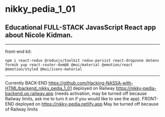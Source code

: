 # nikky_pedia_1_01

## Educational FULL-STACK JavasScript React app about Nicole Kidman.
---
front-end kit:
```
npm i react-redux @reduxjs/toolkit redux-persist react-dropzone dotenv formik yup react-router-dom@6 @mui/material @emotion/react @emotion/styled @mui/icons-material
```

---
Currently 
    BACK-END 
https://github.com/Hacking-NASSA-with-HTML/backend_nikky_pedia_1_01
deployed on Railway https://nikky-pedia-backend.up.railway.app (needs activation, 
may be turned off because Railway limits,
ask me to turn it on if you would like to see the app). 
    FRONT-END deployed on https://nikky-pedia.netlify.app 
May be turned off because of Railway limits